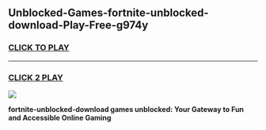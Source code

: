 
## Unblocked-Games-fortnite-unblocked-download-Play-Free-g974y
<h3>
<a href="https://premium76.site?title=fortnite-unblocked-download&ref=23A">CLICK TO PLAY</a></h3>
<hr>

<h3>
<a href="https://premium76.site?title=fortnite-unblocked-download&ref=23A">CLICK 2 PLAY</a>
  
</h3>

<a href="https://premium76.site?title=fortnite-unblocked-download&ref=23A"><img src="https://clearcache.store/games.png"></a>


**fortnite-unblocked-download games unblocked: Your Gateway to Fun and Accessible Online Gaming**
